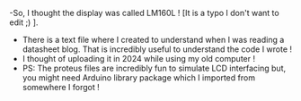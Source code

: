 -So, I thought the display was called LM160L ! [It is a typo I don't want to edit ;) ].
- There is a text file where I created to understand when I was reading a datasheet blog. That is incredibly useful to understand the code I wrote !
- I thought of uploading it in 2024 while using my old computer !
- PS: The proteus files are incredibly fun to simulate LCD interfacing but, you might need Arduino library package which I imported from somewhere I forgot !
